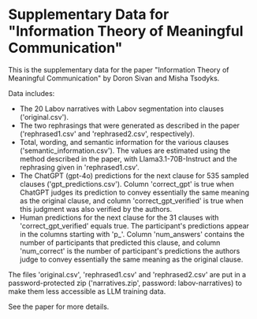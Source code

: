 # Supplementary Data for "Information Theory of Meaningful Communication"

This is the supplementary data for the paper "Information Theory of Meaningful Communication" by Doron Sivan and Misha Tsodyks.

Data includes:
* The 20 Labov narratives with Labov segmentation into clauses ('original.csv').
* The two rephrasings that were generated as described in the paper ('rephrased1.csv' and 'rephrased2.csv', respectively).
* Total, wording, and semantic information for the various clauses ('semantic\_information.csv').
The values are estimated using the method described in the paper, with Llama3.1-70B-Instruct and the rephrasing given in 'rephrased1.csv'.
* The ChatGPT (gpt-4o) predictions for the next clause for 535 sampled clauses ('gpt\_predictions.csv').
Column 'correct\_gpt' is true when ChatGPT judges its prediction to convey essentially the same meaning as the original clause, and column 'correct\_gpt\_verified' is true when this judgment was also verified by the authors.
* Human predictions for the next clause for the 31 clauses with 'correct\_gpt\_verified' equals true.
The participant's predictions appear in the columns starting with 'p\_'.
Column 'num\_answers' contains the number of participants that predicted this clause, and column 'num\_correct' is the number of participant's predictions the authors judge to convey essentially the same meaning as the original clause.

The files 'original.csv', 'rephrased1.csv' and 'rephrased2.csv' are put in a password-protected zip ('narratives.zip', password: labov-narratives) to make them less accessible as LLM training data.

See the paper for more details.